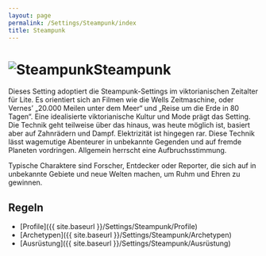 ```yaml
---
layout: page
permalink: /Settings/Steampunk/index
title: Steampunk
---
```


<h1><img alt="Steampunk" src="{{ site.baseurl }}/assets/images/icons/steampunk.png"/>Steampunk</h1>

Dieses Setting adoptiert die Steampunk-Settings im viktorianischen Zeitalter für Lite. Es orientiert sich an Filmen wie die Wells Zeitmaschine, oder Vernes&rsquo; &bdquo;20.000 Meilen unter dem Meer&ldquo; und &bdquo;Reise um die Erde in 80 Tagen&ldquo;. Eine idealisierte viktorianische Kultur und Mode prägt das Setting. Die Technik geht teilweise über das hinaus, was heute möglich ist, basiert aber auf Zahnrädern und Dampf. Elektrizität ist hingegen rar. Diese Technik lässt wagemutige Abenteurer in unbekannte Gegenden und auf fremde Planeten vordringen. Allgemein herrscht eine Aufbruchsstimmung.

Typische Charaktere sind Forscher, Entdecker oder Reporter, die sich auf in unbekannte Gebiete und neue Welten machen, um Ruhm und Ehren zu gewinnen.

## Regeln

- [Profile]({{ site.baseurl }}/Settings/Steampunk/Profile)
- [Archetypen]({{ site.baseurl }}/Settings/Steampunk/Archetypen)
- [Ausrüstung]({{ site.baseurl }}/Settings/Steampunk/Ausrüstung)
